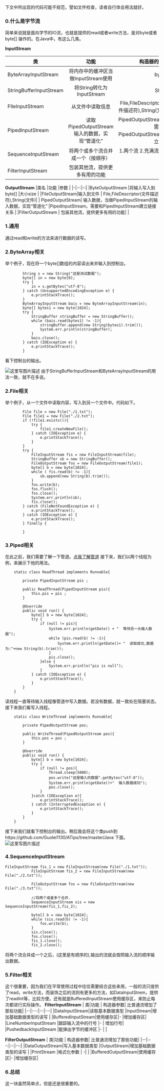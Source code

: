 下文中所出现的代码可能不规范，譬如文件检查，读者自行体会用法就好。
### 0.什么是字节流
简单来说就是面向字节的IO流，也就是提供的read或者write方法，是对byte或者byte[] 操作的。在Java中，有这么几类。

**InputStream**

| 类        | 功能             | 构造器的参数  |
| ------------- |:-------------:| -----:|
| ByteArrayInputStream      | 将内存中的缓冲区当做InputStream使用 | byte[] |
| StringBufferInputStream | 将String转化为InputStream | String |
|FIleInputStream |从文件中读取信息 | File,FileDescriptor(文件描述符),String(文件)|
|PipedInputStream |读取PipedOutputStream输入的数据，实现“管道化” | PipedOutputStream，需要和PipedOutputStream建立链接 | 
| SequenceInputStream| 将两个或多个流合并成一个（按顺序）|1.两个流 2.充满流的容器 |
|FilterInputStream |包装其他流，提供更多有用的功能 | |

**OutputStream** 
|类名 |功能 |参数 |
|-|:-:|-:|
|ByteOutputStream |将输入写入到byte[] |大小size |
|FileOutputStream|输入到文件 |  File,FileDescriptor(文件描述符),String(文件)|
| PipedOutputStream| 输入数据，当做PipedInputStream的输入数据，实现“管道化” |PipedInputStream，需要和PipedInputStream建立链接关系 |
|FilterOutputStream | 包装其他流，提供更多有用的功能| |

### 1.通用
通过read和write的方法来进行数据的读写。
### 2.ByteArray相关
举个例子，现在将一个byte[]数组的内容读出来并输入到控制台。
```
        String s = new String("这是测试数据");
        byte[] in = new byte[0];
        try {
            in = s.getBytes("utf-8");
        } catch (UnsupportedEncodingException e) {
            e.printStackTrace();
        }
        ByteArrayInputStream bais = new ByteArrayInputStream(in);
        byte[] bytes1 = new byte[1024];
        try {
            StringBuffer stringBuffer = new StringBuffer();
            while (bais.read(bytes1) != -1){
                stringBuffer.append(new String(bytes1).trim());
                System.err.println(stringBuffer);
            }
            bais.close();
        } catch (IOException e) {
            e.printStackTrace();
        }
```
看下控制台的输出。

![这里写图片描述](http://img.blog.csdn.net/20160806115524375)
由于StringBufferInputStream和ByteArrayInputStream的用法一致，就不在多说。
### 2.File相关
举个例子，从一个文件中读取内容，写入到另一个文件中。代码如下。
```
        File file = new File("./1.txt");
        File file1 = new File("./2.txt");
        if (!file1.exists()){
            try {
                file1.createNewFile();
            } catch (IOException e) {
                e.printStackTrace();
            }
        }
        try {
            FileInputStream fis = new FileInputStream(file);
            StringBuffer sb = new StringBuffer();
            FileOutputStream fos = new FileOutputStream(file1);
            byte[] b = new byte[1024];
            while ( fis.read(b) != -1){
                sb.append(new String(b).trim());
            }
            fos.write(b);
            fos.flush();
            fos.close();
            System.err.println(sb);
            fis.close();
        } catch (FileNotFoundException e) {
            e.printStackTrace();
        } catch (IOException e) {
            e.printStackTrace();
        } finally {

        }
```
### 3.Piped相关
在此之前，我们需要了解一下管道。[点我了解管道](http://blog.chinaunix.net/uid-27034868-id-3394243.html)
接下来，我们以两个线程为例，来展示下他的用法。
```
    static class ReadThread implements Runnable{

        private PipedInputStream pis ;

        public ReadThread(PipedInputStream pis){
            this.pis = pis ;
        }

        @Override
        public void run() {
            byte[] b = new byte[1024];
            try {
                if (null != pis){
                    System.err.println(getDate() + "  等待另一头输入数据");
                    while (pis.read(b) != -1){
                        System.err.println(getDate()+ "  读取成功,数据为:"+new String(b).trim());
                    }
                    pis.close();
                }else {
                    System.err.println("pis is null");
                }
            } catch (IOException e) {
                e.printStackTrace();
            }
        }
    }
```
读线程一直等待输入线程像管道中写入数据。若没有数据，就一致处在阻塞状态。
接下来我们看写入线程。
```
    static class WriteThread implements Runnable{

        private PipedOutputStream pos;

        public WriteThread(PipedOutputStream pos){
            this.pos = pos ;
        }

        @Override
        public void run() {
            byte[] b = new byte[1024];
            try {
                if (null != pos){
                    Thread.sleep(5000);
                    pos.write("这是输入的数据".getBytes("utf-8"));
                    System.err.println(getDate()+"  输入数据成功");
                    pos.close();
                }
            }catch (IOException e){
                e.printStackTrace();
            } catch (InterruptedException e) {
                e.printStackTrace();
            }
        }
    }
```
接下来我们就看下控制台的输出。稍后我会将这个类push到https://github.com/Guolei1130/ATips/tree/master/Java 下面。
![这里写图片描述](http://img.blog.csdn.net/20160806124516444)

### 4.SequenceInputStream
```
FileInputStream fis_1 = new FileInputStream(new File("./1.txt"));
            FileInputStream fis_2 = new FileInputStream(new File("./2.txt"));

            FileOutputStream fos = new FileOutputStream(new File("./3.txt"));

            //将两个或者多个合并.
            SequenceInputStream sis = new SequenceInputStream(fis_1,fis_2);

            byte[] b = new byte[1024];
            while (sis.read(b) != -1){
                fos.write(b);
            }
            sis.close();
            fos.close();
            fis_1.close();
            fis_2.close();
```
将两个流合并成一个之后，(这里是有顺序的),输出的流就会按照输入流的顺序输出数据。
### 5.Filter相关
这个很重要，因为我们在平常使用过程中往往需要结合这些来用，一般的流只提供了read，write方法，而装饰之后的流则有更多的方法，如DataInputStrem，提供了readInt等，比较方便。还有就是BufferedInputStream使用缓存区，来防止每次都进行实际操作。
**FilterInputStream**
| 类|功能 | 构造器参数| 比普通流增加了那些功能|
|--|:--:|:-:|--:|
|DataInputStream|读取基本数据类型 |InputStream|增加基础数据类型的读写 |
|BufferedInputStream|使用缓存区|- |增加缓存区|
|LineNumberInputStream |跟踪输入流中的行号 |- | 增加行号|
|PushedbackInputStream |能弹出字节的缓冲区 |- | |

**FilterOutputStream**
| 类|功能 | 构造器参数| 比普通流增加了那些功能|
|--|:--:|:-:|--:|
|DataOutputStream|写入基本数据类型 |OutputStream|增加基础数据类型的读写 |
|PrintStream |格式化参数 | -| |
|BufferedOutputStream|使用缓存区|- |增加缓存区|

### 6.总结
这一块虽然简单点，但是还是很重要的。

